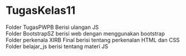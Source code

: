 # TugasKelas11
Folder TugasPWPB Berisi ulangan JS
<br>
Folder BootstrapSZ berisi web dengan menggunakan bootstrap
<br>
Folder perkenala XIRB Final berisi tentang perkenalan HTML dan CSS
<br>
Folder belajar_js berisi tentang materi JS
